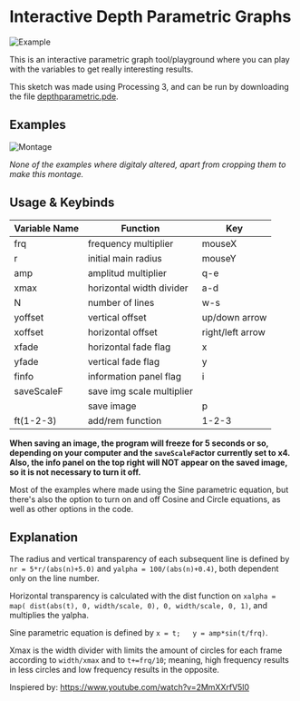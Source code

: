 # Interactive Depth Parametric Graphs

![Example](https://github.com/antonio2924/depth-parametric/blob/main/examples/2021326_185256[4].png)


This is an interactive parametric graph tool/playground where you can play with the variables to get really interesting results.

This sketch was made using Processing 3, and can be run by downloading the file [depthparametric.pde](https://github.com/antonio2924/depth-parametric/blob/main/depthparametric.pde "depthparametric.pde").


## Examples

![Montage](https://github.com/antonio2924/depth-parametric/blob/main/examples/montage.png)

*None of the examples where digitaly altered, apart from cropping them to make this montage.*


## Usage & Keybinds

Variable Name     | Function                  | Key
-------------     | --------------            | -------------
frq               | frequency multiplier      | mouseX
r                 | initial main radius       | mouseY
amp               | amplitud multiplier       | q-e
xmax              | horizontal width divider  | a-d
N                 | number of lines           | w-s
yoffset           | vertical offset           | up/down arrow
xoffset           | horizontal offset         | right/left arrow
xfade             | horizontal fade flag      | x
yfade             | vertical fade flag        | y 
finfo             | information panel flag    | i 
saveScaleF        | save img scale multiplier |
|                  | save image                | p
ft(1-2-3)         | add/rem function          | 1-2-3


__When saving an image, the program will freeze for 5 seconds or so, depending on your computer and the `saveScaleF`actor currently set to x4. Also, the info panel on the top right will NOT appear on the saved image, so it is not necessary to turn it off.__

Most of the examples where made using the Sine parametric equation, but there's also the option to turn on and off Cosine and Circle equations, as well as other options in the code.


## Explanation

The radius and vertical transparency of each subsequent line is defined by `nr = 5*r/(abs(n)+5.0)` and `yalpha = 100/(abs(n)+0.4)`, both dependent only on the line number.

Horizontal transparency is calculated with the dist function on `xalpha = map( dist(abs(t), 0, width/scale, 0), 0, width/scale, 0, 1)`, and multiplies the yalpha.

Sine parametric equation is defined by `x = t;   y = amp*sin(t/frq)`.

Xmax is the width divider with limits the amount of circles for each frame according to `width/xmax` and to `t+=frq/10`; meaning, high frequency results in less circles and low frequency results in the opposite.



Inspiered by:
https://www.youtube.com/watch?v=2MmXXrfV5l0
